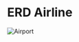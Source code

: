 # ERD Airline
![Airport](https://github.com/Julia-Mishlanova/ASPNETCore_Practice/assets/112238047/6e110921-ae4a-47d9-9559-2fe7e25fcea2)
